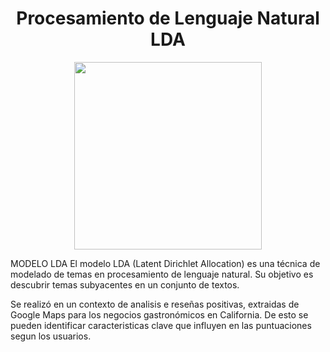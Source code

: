 
# <h1 align=center> Procesamiento de Lenguaje Natural LDA </h1>

<p align=center><img src="https://blogs.iadb.org/conocimiento-abierto/wp-content/uploads/sites/10/2017/06/NLP-banner2.jpg" WIDTH=300><p>

MODELO LDA
El modelo LDA (Latent Dirichlet Allocation) es una técnica de modelado de temas en procesamiento de lenguaje natural. Su objetivo es descubrir temas subyacentes en un conjunto de textos.

Se realizó en un contexto de analisis e reseñas positivas, extraidas de Google Maps para los negocios gastronómicos en California. De esto se pueden identificar caracteristicas clave que influyen en las puntuaciones segun los usuarios.
  
